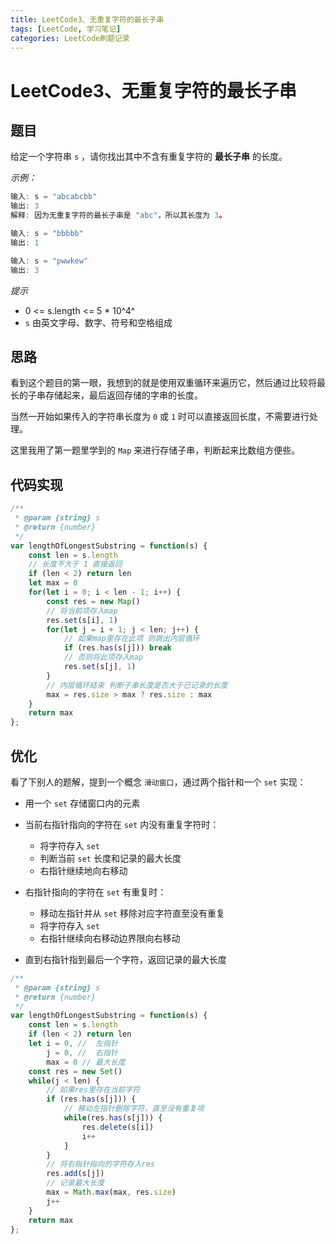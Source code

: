 ```yaml
---
title: LeetCode3、无重复字符的最长子串
tags: [LeetCode, 学习笔记]
categories: LeetCode刷题记录
---
```


# LeetCode3、无重复字符的最长子串

## 题目
给定一个字符串 `s` ，请你找出其中不含有重复字符的 **最长子串** 的长度。


*示例：*
```js
输入: s = "abcabcbb"
输出: 3 
解释: 因为无重复字符的最长子串是 "abc"，所以其长度为 3。

输入: s = "bbbbb"
输出: 1

输入: s = "pwwkew"
输出: 3
```

*提示*
-   0 <= s.length <= 5 * 10^4^
-   `s` 由英文字母、数字、符号和空格组成

## 思路
看到这个题目的第一眼，我想到的就是使用双重循环来遍历它，然后通过比较将最长的子串存储起来，最后返回存储的字串的长度。

当然一开始如果传入的字符串长度为 `0` 或 `1` 时可以直接返回长度，不需要进行处理。

这里我用了第一题里学到的 `Map` 来进行存储子串，判断起来比数组方便些。

## 代码实现
```js
/**
 * @param {string} s
 * @return {number}
 */
var lengthOfLongestSubstring = function(s) {
    const len = s.length
    // 长度不大于 1 直接返回
    if (len < 2) return len
    let max = 0
    for(let i = 0; i < len - 1; i++) {
        const res = new Map()
        // 将当前项存入map
        res.set(s[i], 1)
        for(let j = i + 1; j < len; j++) {
            // 如果map里存在此项 则跳出内层循环
            if (res.has(s[j])) break
            // 否则将此项存入map
            res.set(s[j], 1)
        }
        // 内层循环结束 判断子串长度是否大于已记录的长度
        max = res.size > max ? res.size : max
    }
    return max
};
```

## 优化
看了下别人的题解，提到一个概念 `滑动窗口`，通过两个指针和一个 `set` 实现：
-   用一个 `set` 存储窗口内的元素

-   当前右指针指向的字符在 `set` 内没有重复字符时：
    - 将字符存入 `set` 
    - 判断当前 `set` 长度和记录的最大长度
    - 右指针继续地向右移动


-   右指针指向的字符在 `set` 有重复时：
    - 移动左指针并从 `set` 移除对应字符直至没有重复
    - 将字符存入 `set`
    - 右指针继续向右移动边界限向右移动

-   直到右指针指到最后一个字符，返回记录的最大长度
```js
/**
 * @param {string} s
 * @return {number}
 */
var lengthOfLongestSubstring = function(s) {
    const len = s.length
    if (len < 2) return len
    let i = 0, //  左指针
        j = 0, //  右指针
        max = 0 // 最大长度
    const res = new Set()
    while(j < len) {
        // 如果res里存在当前字符
        if (res.has(s[j])) {
            // 移动左指针删除字符，直至没有重复项
            while(res.has(s[j])) {
                res.delete(s[i])
                i++
            }
        }
        // 将右指针指向的字符存入res
        res.add(s[j])
        // 记录最大长度
        max = Math.max(max, res.size)
        j++
    }
    return max
};
```